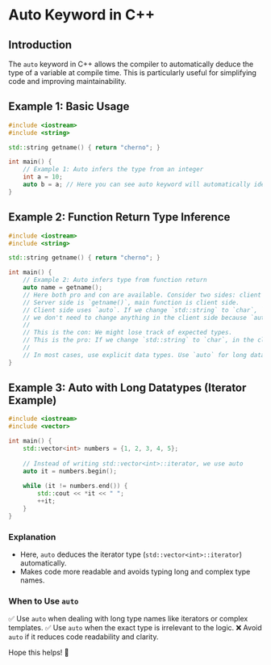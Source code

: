 # Auto Keyword in C++

## Introduction
The `auto` keyword in C++ allows the compiler to automatically deduce the type of a variable at compile time. This is particularly useful for simplifying code and improving maintainability.

## Example 1: Basic Usage
```cpp
#include <iostream>
#include <string>

std::string getname() { return "cherno"; }

int main() {
    // Example 1: Auto infers the type from an integer
    int a = 10;
    auto b = a; // Here you can see auto keyword will automatically identify the data type.
}
```

## Example 2: Function Return Type Inference
```cpp
#include <iostream>
#include <string>

std::string getname() { return "cherno"; }

int main() {
    // Example 2: Auto infers type from function return
    auto name = getname(); 
    // Here both pro and con are available. Consider two sides: client and server.
    // Server side is `getname()`, main function is client side.
    // Client side uses `auto`. If we change `std::string` to `char`, `int`, `float` in the server side,
    // we don't need to change anything in the client side because `auto` adapts to any data type.
    // 
    // This is the con: We might lose track of expected types.
    // This is the pro: If we change `std::string` to `char`, in the client side we don’t need to update the code twice.
    // 
    // In most cases, use explicit data types. Use `auto` for long data types.
}
```

## Example 3: Auto with Long Datatypes (Iterator Example)
```cpp
#include <iostream>
#include <vector>

int main() {
    std::vector<int> numbers = {1, 2, 3, 4, 5};
    
    // Instead of writing std::vector<int>::iterator, we use auto
    auto it = numbers.begin();
    
    while (it != numbers.end()) {
        std::cout << *it << " ";
        ++it;
    }
}
```

### Explanation
- Here, `auto` deduces the iterator type (`std::vector<int>::iterator`) automatically.
- Makes code more readable and avoids typing long and complex type names.

### When to Use `auto`
✅ Use `auto` when dealing with long type names like iterators or complex templates.
✅ Use `auto` when the exact type is irrelevant to the logic.
❌ Avoid `auto` if it reduces code readability and clarity.

Hope this helps! 🚀
